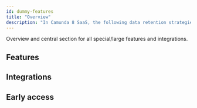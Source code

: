 ```yaml
---
id: dummy-features
title: "Overview"
description: "In Camunda 8 SaaS, the following data retention strategies are implemented. This is necessary as the amount of data can grow significantly over time."
---
```


Overview and central section for all special/large features and integrations.

## Features

## Integrations

## Early access
